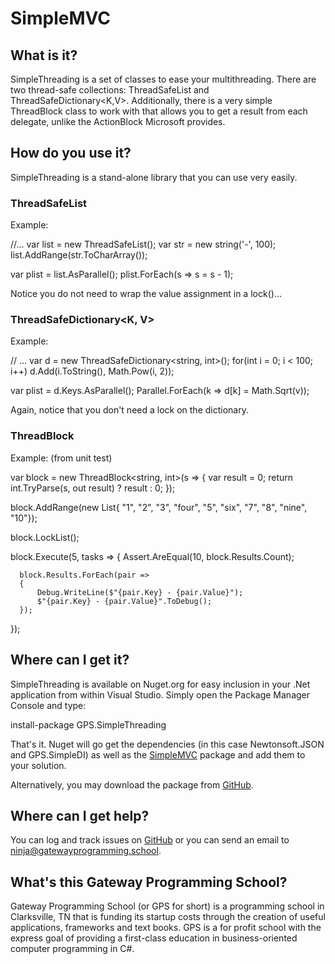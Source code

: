 # SimpleMVC
## What is it?
SimpleThreading is a set of classes to ease your multithreading.  There are
two thread-safe collections: ThreadSafeList<T> and ThreadSafeDictionary<K,V>.
Additionally, there is a very simple ThreadBlock class to work with that 
allows you to get a result from each delegate, unlike the ActionBlock Microsoft
provides.

## How do you use it?
SimpleThreading is a stand-alone library that you can use very easily.  

### ThreadSafeList<T>
Example:

  //...
  var list = new ThreadSafeList<char>();
  var str = new string('-', 100);
  list.AddRange(str.ToCharArray());

  var plist = list.AsParallel();
  plist.ForEach(s => s = s - 1);

Notice you do not need to wrap the value assignment in a lock()...

### ThreadSafeDictionary<K, V>
Example:

  // ...
  var d = new ThreadSafeDictionary<string, int>();
  for(int i = 0; i < 100; i++) d.Add(i.ToString(), Math.Pow(i, 2));

  var plist = d.Keys.AsParallel();
  Parallel.ForEach(k => d[k] = Math.Sqrt(v));

Again, notice that you don't need a lock on the dictionary.

### ThreadBlock
Example: (from unit test)

  var block = new ThreadBlock<string, int>(s =>
  {
      var result = 0;
      return int.TryParse(s, out result) ? result : 0;
  });

  block.AddRange(new List<string>{ "1", "2", "3", "four", "5", "six", "7", "8", "nine", "10"});

  block.LockList();

  block.Execute(5, tasks =>
  {
      Assert.AreEqual(10, block.Results.Count);

      block.Results.ForEach(pair =>
      {
          Debug.WriteLine($"{pair.Key} - {pair.Value}");
          $"{pair.Key} - {pair.Value}".ToDebug();
      });
  });

## Where can I get it?

SimpleThreading is available on Nuget.org for easy inclusion in your .Net application
from within Visual Studio.  Simply open the Package Manager Console and type:

  install-package GPS.SimpleThreading
  
 That's it.  Nuget will go get the dependencies (in this case Newtonsoft.JSON
 and GPS.SimpleDI) as well as the 
 [SimpleMVC](https://www.nuget.org/packages/GPS.SimpleMVC/) package and add 
 them to your solution.
 
 Alternatively, you may download the package from
 [GitHub](https://github.com/gatewayprogrammingschool/SimpleMVC/releases).

## Where can I get help?
You can log and track issues on [GitHub](https://github.com/gatewayprogrammingschool/SimpleMVC/issues)
or you can send an email to ninja@gatewayprogramming.school.

## What's this Gateway Programming School?
Gateway Programming School (or GPS for short) is a programming school in
Clarksville, TN that is funding its startup costs through the creation of
useful applications, frameworks and text books.  GPS is a for profit school
with the express goal of providing a first-class education in business-oriented
computer programming in C#.



